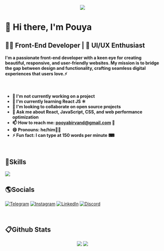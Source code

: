 <p align="center">
  <img
src="https://camo.githubusercontent.com/49df619af4e025d7673e0b23470534e7e85cf94660f6fedb37ca1c053d5c2c70/68747470733a2f2f63617073756c652d72656e6465722e76657263656c2e6170702f6170693f747970653d776176696e6726636f6c6f723d6772616469656e7426746578743d57656c636f6d65266865696768743d3130302673656374696f6e3d686561646572">
</p>

# 👋 Hi there, I'm Pouya

## 👨‍💻 Front-End Developer | 🎨 UI/UX Enthusiast

#### I'm a passionate front-end developer with a keen eye for creating beautiful, responsive, and user-friendly websites. My mission is to bridge the gap between design and functionality, crafting seamless digital experiences that users love.⚡ ####

<br>

- **🔭 I'm not currently working on a project**
- **🌱 I'm currently learning React JS ⚛**
- **👯 I'm looking to collaborate on open source projects**
- **💬 Ask me about React, JavaScript, CSS, and web performance optimization**
- **📫 How to reach me: pooyabirvand@gmail.com 📩**
- **😄 Pronouns: he/him💁‍♂️**
- **⚡ Fun fact: I can type at 150 words per minute ⌨**

<br>

## 🧠Skills
<p>
  <a href="https://skillicons.dev">
    <img src="https://skillicons.dev/icons?i=html,css,tailwind,javascript,regex,react,git,github,figma" />
  </a>
</p>
<h2>🌎Socials</h2>
<p>
  
 <a href="https://t.me/Itz_Nishaba"> ![Telegram](https://img.shields.io/badge/Telegram-2CA5E0?style=for-the-badge&logo=telegram&logoColor=white)</a>
 <a href="https://www.instagram.com/ahoo3448"> ![Instagram](https://img.shields.io/badge/Instagram-%23E4405F.svg?style=for-the-badge&logo=Instagram&logoColor=white)</a>
 <a href="">![LinkedIn](https://img.shields.io/badge/linkedin-%230077B5.svg?style=for-the-badge&logo=linkedin&logoColor=white)</a>
 <a href="https://www.discord.com/pooyabirvand#0000">![Discord](https://img.shields.io/badge/Discord-%235865F2.svg?style=for-the-badge&logo=discord&logoColor=white)</a>
</p>
<br>
<h2>📋Github Stats</h2>

<p align="center">
  <img src="https://github-profile-trophy.vercel.app/?username=PouyaBirvand&theme=gruvbox >
</p>

<a href="https://github.com/pouyabirvand">
  <img src="https://github-readme-stats.vercel.app/api?username=PouyaBirvand&show_icons=true&theme=codeSTACKr" />
</a>

